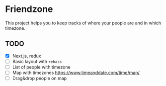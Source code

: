 # Friendzone

This project helps you to keep tracks of where your people are and in which timezone.

## TODO

- [x] Next.js, redux
- [ ] Basic layout with `rebass`
- [ ] List of people with timezone
- [ ] Map with timezones https://www.timeanddate.com/time/map/
- [ ] Drag&drop people on map
